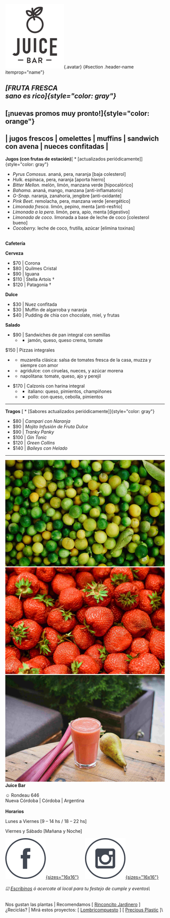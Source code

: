 <div class="wrapper" itemscope="" itemtype="http://schema.org/Person">

![my photo](pics/logo.png){.avatar}
 {#section .header-name itemprop="name"}

<div class="title-bar">

*[FRUTA FRESCA\
sano es rico]{style="color: gray"}*
-----------------------------------

</div>

<div class="executive-summary" itemprop="description">

[¡nuevas promos muy pronto!]{style="color: orange"}
---------------------------------------------------

| jugos frescos | omelettes | muffins | sandwich con avena | nueces confitadas |
--------------------------------------------------------------------------------

**Jugos (con frutas de estación)**[ \* \[actualizados
periódicamente\]]{style="color: gray"}
-   *Pyrus Comosus.* ananá, pera, naranja \[baja colesterol\]
-   *Hulk.* espinaca, pera, naranja \[aporta hierro\]
-   *Bitter Mellon.* melón, limón, manzana verde \[hipocalórico\]
-   *Bahama.* ananá, mango, manzana \[anti-inflamatorio\]
-   *G-Snap*. naranja, zanahoria, jengibre \[anti-oxidante\]
-   *Pink Beet.* remolacha, pera, manzana verde \[energético\]
-   *Limonada fresca*. limón, pepino, menta \[anti-resfrío\]
-   *Limonada a la pera*. limón, pera, apio, menta \[digestivo\]
-   *Limonada de coco*. limonada a base de leche de coco \[colesterol
    bueno\]
-   *Cocoberry.* leche de coco, frutilla, azúcar \[elimina toxinas\]

\
**Cafetería**

**Cerveza**
-   \$70 | Corona
-   \$80 | Quilmes Cristal
-   \$90 | Iguana
-   \$110 | Stella Artois †
-   \$120 | Patagonia †

<!-- -->

**Dulce**
-   \$30 | Nuez confitada
-   \$30 | Muffin de algarroba y naranja
-   \$40 | Pudding de chia con chocolate, miel, y frutas

**Salado**
-   \$90 | Sandwiches de pan integral con semillas
    -   - jamón, queso, queso crema, tomate

\$150 | Pizzas integrales
-   - muzarella clásica: salsa de tomates fresca de la casa, muzza y
    siempre con amor
-   - agridulce: con ciruelas, nueces, y azúcar morena
-   - napolitana: tomate, queso, ajo y perejil

<!-- -->

-   \$170 | Calzonis con harina integral
    -   - italiano: queso, pimientos, champiñones
    -   - pollo: con queso, cebolla, pimientos

<!-- -->

------------------------------------------------------------------------

**Tragos** [ \* \[Sabores actualizados
periódicamente\]]{style="color: gray"}
-   \$80 | *Campari con Naranja*
-   \$90 | *Mojito Infusión de Fruta Dulce*
-   \$90 | *Tranky Panky*
-   \$100 | *Gin Tonic*
-   \$120 | *Green Collins*
-   \$140 | *Baileys con Helado*

</div>

------------------------------------------------------------------------

![](pics/lima-c8twwq5znuw-hoach-le-dinh-web.jpg)
![](pics/frutillas-fcrgmqqvl-w-darius-anton-web.jpg)
![](pics/jugo-frutilla-iqisymfr0rm-freestocks-org-web.jpg)
**Juice Bar**

☺ Rondeau 646\
Nueva Córdoba | Córdoba | Argentina\
\
**Horarios**

Lunes a Viernes \[9 – 14 hs / 18 – 22 hs\]

Viernes y Sábado \[Mañana y Noche\]

[![](pics/facebook_social_media_online.png){sizes="16x16"}](https://m.facebook.com/juicebarcba/)
   
[![](pics/instagram_social_media_online.png){sizes="16x16"}](https://www.instagram.com/juicebarcba/)
###### ☑ [Escribinos](email:juice.cba@gmail.com) ó acercate al local para tu festejo de cumple y eventos\
Nos gustan las plantas | Recomendamos \[ [Rinconcito Jardinero](https://www.facebook.com/Rinconcito-Jardinero-2179760028916070/) \]\
¿Reciclás? | Mirá estos proyectos: \[ [Lombricompuesto](https://youtu.be/Z38eCz0Bwwk?t=1) \] \[ [Precious Plastic](https://youtu.be/fsqLJNyrVss?t=77) \]\

</div>
